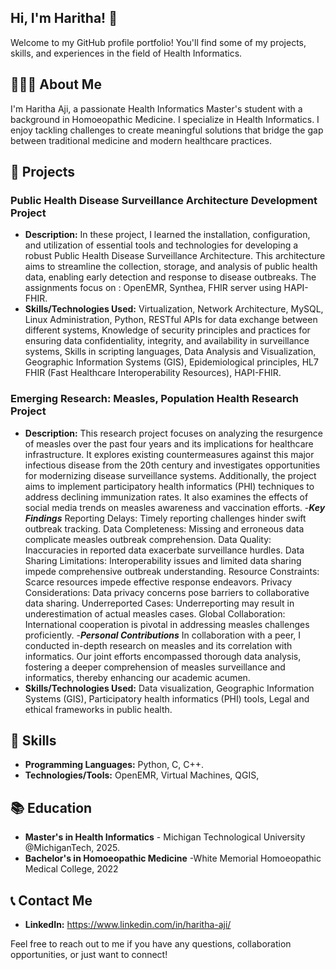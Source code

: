 ## Hi, I'm Haritha! 👋

Welcome to my GitHub profile portfolio! You'll find some of my projects, skills, and experiences in the field of Health Informatics.

## 👩🏻‍💻 About Me

I'm Haritha Aji, a passionate Health Informatics Master's student with a background in Homoeopathic Medicine. I specialize in Health Informatics. I enjoy tackling challenges to create meaningful solutions that bridge the gap between traditional medicine and modern healthcare practices.

## 💼 Projects

### Public Health Disease Surveillance Architecture Development Project
- **Description:**   In these project, I learned the installation, configuration, and utilization of essential tools and technologies for developing a robust Public Health Disease Surveillance Architecture. This architecture aims to streamline the collection, storage, and analysis of public health data, enabling early detection and response to disease outbreaks. The assignments focus on : OpenEMR, Synthea,  FHIR server using HAPI-FHIR.
- **Skills/Technologies Used:** Virtualization, Network Architecture, MySQL, Linux Administration, Python, RESTful APIs for data exchange between different systems, Knowledge of security principles and practices for ensuring data confidentiality, integrity, and availability in surveillance systems, Skills in scripting languages, Data Analysis and Visualization, Geographic Information Systems (GIS), Epidemiological principles, HL7 FHIR (Fast Healthcare Interoperability Resources), HAPI-FHIR.
### Emerging Research: Measles, Population Health Research Project
- **Description:** This research project focuses on analyzing the resurgence of measles over the past four years and its implications for healthcare infrastructure. It explores existing countermeasures against this major infectious disease from the 20th century and investigates opportunities for modernizing disease surveillance systems. Additionally, the project aims to implement participatory health informatics (PHI) techniques to address declining immunization rates. It also examines the effects of social media trends on measles awareness and vaccination efforts.
-***Key Findings***
Reporting Delays: Timely reporting challenges hinder swift outbreak tracking.
Data Completeness: Missing and erroneous data complicate measles outbreak comprehension.
Data Quality: Inaccuracies in reported data exacerbate surveillance hurdles.
Data Sharing Limitations: Interoperability issues and limited data sharing impede comprehensive outbreak understanding.
Resource Constraints: Scarce resources impede effective response endeavors.
Privacy Considerations: Data privacy concerns pose barriers to collaborative data sharing.
Underreported Cases: Underreporting may result in underestimation of actual measles cases.
Global Collaboration: International cooperation is pivotal in addressing measles challenges proficiently.
-***Personal Contributions***
In collaboration with a peer, I conducted in-depth research on measles and its correlation with informatics. Our joint efforts encompassed thorough data analysis, fostering a deeper comprehension of measles surveillance and informatics, thereby enhancing our academic acumen.
- **Skills/Technologies Used:** Data visualization, Geographic Information Systems (GIS), Participatory health informatics (PHI) tools, Legal and ethical frameworks in public health.




## 🔧 Skills

- **Programming Languages:** Python, C, C++.
- **Technologies/Tools:** OpenEMR, Virtual Machines, QGIS,  

## 📚 Education

- **Master's in Health Informatics** - Michigan Technological University @MichiganTech, 2025.
- **Bachelor's in Homoeopathic Medicine** -White Memorial Homoeopathic Medical College, 2022

## 📞 Contact Me

- **LinkedIn:** https://www.linkedin.com/in/haritha-aji/

Feel free to reach out to me if you have any questions, collaboration opportunities, or just want to connect!
